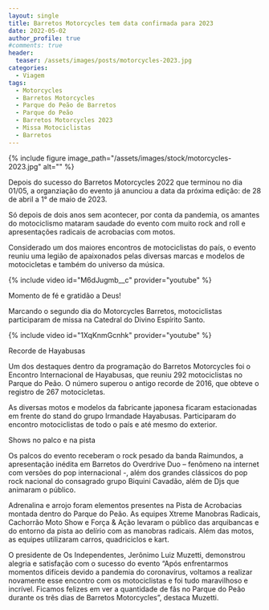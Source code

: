 ```yaml
---
layout: single
title: Barretos Motorcycles tem data confirmada para 2023
date: 2022-05-02
author_profile: true
#comments: true
header:
  teaser: /assets/images/posts/motorcycles-2023.jpg
categories:
  - Viagem
tags:
  - Motorcycles
  - Barretos Motorcycles
  - Parque do Peão de Barretos
  - Parque do Peão
  - Barretos Motorcycles 2023
  - Missa Motociclistas
  - Barretos
---
```


{% include figure image_path="/assets/images/stock/motorcycles-2023.jpg" alt=""  %}

Depois do sucesso do Barretos Motorcycles 2022 que terminou no dia 01/05, a organziação do evento já anunciou a data da próxima edição: de 28 de abril a 1° de maio de 2023.

Só depois de dois anos sem acontecer, por conta da pandemia, os amantes do motociclismo mataram saudade do evento com muito rock and roll e apresentações radicais de acrobacias com motos.

Considerado um dos maiores encontros de motociclistas do país, o evento reuniu uma legião de apaixonados pelas diversas marcas e modelos de motocicletas e também do universo da música.

{% include video id="M6dJugmb__c" provider="youtube" %}

Momento de fé e gratidão a Deus!

Marcando o segundo dia do Motorcycles Barretos, motociclistas participaram de missa na Catedral do Divino Espírito Santo.

{% include video id="1XqKnmGcnhk" provider="youtube" %}

Recorde de Hayabusas

Um dos destaques dentro da programação do Barretos Motorcycles foi o Encontro Internacional de Hayabusas, que reuniu 292 motociclistas no Parque do Peão. O número superou o antigo recorde de 2016, que obteve o registro de 267 motocicletas.

As diversas motos e modelos da fabricante japonesa ficaram estacionadas em frente do stand do grupo Irmandade Hayabusas. Participaram do encontro motociclistas de todo o país e até mesmo do exterior.

Shows no palco e na pista

Os palcos do evento receberam o rock pesado da banda Raimundos, a apresentação inédita em Barretos do Overdrive Duo – fenômeno na internet com versões do pop internacional -, além dos grandes clássicos do pop rock nacional do consagrado grupo Biquini Cavadão, além de Djs que animaram o público.

Adrenalina e arrojo foram elementos presentes na Pista de Acrobacias montada dentro do Parque do Peão. As equipes Xtreme Manobras Radicais, Cachorrão Moto Show e Força & Ação levaram o público das arquibancas e do entorno da pista ao delírio com as manobras radicais. Além das motos, as equipes utilizaram carros, quadriciclos e kart.

O presidente de Os Independentes, Jerônimo Luiz Muzetti, demonstrou alegria e satisfação com o sucesso do evento “Após enfrentarmos momentos difíceis devido a pandemia do coronavírus, voltamos a realizar novamente esse encontro com os motociclistas e foi tudo maravilhoso e incrível. Ficamos felizes em ver a quantidade de fãs no Parque do Peão durante os três dias de Barretos Motorcycles”, destaca Muzetti.

